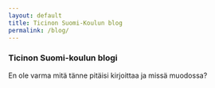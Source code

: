 ```yaml
---
layout: default
title: Ticinon Suomi-Koulun blog
permalink: /blog/
---
```

### Ticinon Suomi-koulun blogi

En ole varma mitä tänne pitäisi kirjoittaa ja missä muodossa?

